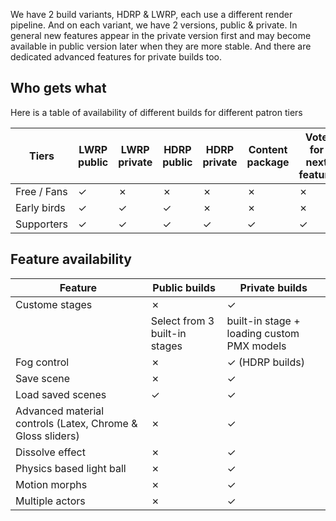 We have 2 build variants, HDRP & LWRP, each use a different render pipeline. And on each variant, we have 2 versions, public & private. In general new features appear in the private version first and may become available in public version later when they are more stable. And there are dedicated advanced features for private builds too.  

## Who gets what ##
Here is a table of availability of different builds for different patron tiers

Tiers | LWRP public | LWRP private | HDRP public | HDRP private | Content package | Vote for next feature
--- | --- | --- | --- | --- | --- | --- | 
Free / Fans | ✓ | ✗ | ✗ | ✗ | ✗ | ✗ 
Early birds | ✓ | ✓ | ✓ | ✗ | ✗ | ✗ 
Supporters | ✓ | ✓ | ✓ | ✓ | ✓ | ✓ 


## Feature availability ##

Feature | Public builds | Private builds
--- | --- | ---
Custome stages | ✗ | ✓
| | Select from 3 built-in stages | built-in stage + loading custom PMX models
Fog control | ✗ | ✓ (HDRP builds)
Save scene | ✗ | ✓
Load saved scenes | ✓ | ✓
Advanced material controls (Latex, Chrome & Gloss sliders) | ✗ | ✓
Dissolve effect | ✗ | ✓
Physics based light ball | ✗ | ✓
Motion morphs | ✗ | ✓
Multiple actors | ✗ | ✓

